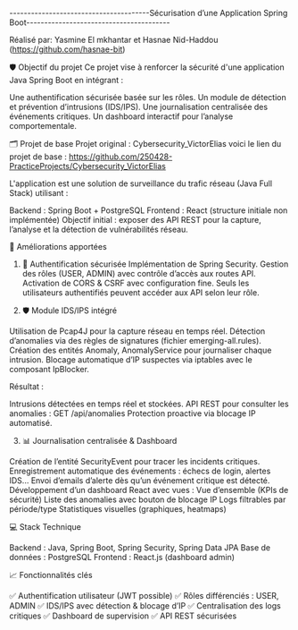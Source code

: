 ---------------------------------------Sécurisation d’une Application Spring Boot----------------------------------------

  Réalisé par:
             Yasmine El mkhantar  et  Hasnae Nid-Haddou (https://github.com/hasnae-bit)


🛡️ Objectif du projet
Ce projet vise à renforcer la sécurité d'une application Java Spring Boot en intégrant :

Une authentification sécurisée basée sur les rôles.
Un module de détection et prévention d’intrusions (IDS/IPS).
Une journalisation centralisée des événements critiques.
Un dashboard interactif pour l’analyse comportementale.

🗂️ Projet de base
Projet original : Cybersecurity_VictorElias
voici le lien du projet de base : https://github.com/250428-PracticeProjects/Cybersecurity_VictorElias

L'application est une solution de surveillance du trafic réseau (Java Full Stack) utilisant :

Backend : Spring Boot + PostgreSQL
Frontend : React (structure initiale non implémentée)
Objectif initial : exposer des API REST pour la capture, l’analyse et la détection de vulnérabilités réseau.

🔧 Améliorations apportées

1. 🔐 Authentification sécurisée
Implémentation de Spring Security.
Gestion des rôles (USER, ADMIN) avec contrôle d’accès aux routes API.
Activation de CORS & CSRF avec configuration fine.
Seuls les utilisateurs authentifiés peuvent accéder aux API selon leur rôle.

2. 🛡️ Module IDS/IPS intégré

Utilisation de Pcap4J pour la capture réseau en temps réel.
Détection d’anomalies via des règles de signatures (fichier emerging-all.rules).
Création des entités Anomaly, AnomalyService pour journaliser chaque intrusion.
Blocage automatique d’IP suspectes via iptables avec le composant IpBlocker.

Résultat :

Intrusions détectées en temps réel et stockées.
API REST pour consulter les anomalies : GET /api/anomalies
Protection proactive via blocage IP automatisé.

3. 📊 Journalisation centralisée & Dashboard

Création de l’entité SecurityEvent pour tracer les incidents critiques.
Enregistrement automatique des événements : échecs de login, alertes IDS...
Envoi d’emails d’alerte dès qu’un événement critique est détecté.
Développement d’un dashboard React avec vues :
Vue d’ensemble (KPIs de sécurité)
Liste des anomalies avec bouton de blocage IP
Logs filtrables par période/type
Statistiques visuelles (graphiques, heatmaps)

💻 Stack Technique

Backend : Java, Spring Boot, Spring Security, Spring Data JPA
Base de données : PostgreSQL
Frontend : React.js (dashboard admin)

📈 Fonctionnalités clés

✅ Authentification utilisateur (JWT possible)
✅ Rôles différenciés : USER, ADMIN
✅ IDS/IPS avec détection & blocage d’IP
✅ Centralisation des logs critiques
✅ Dashboard de supervision
✅ API REST sécurisées


